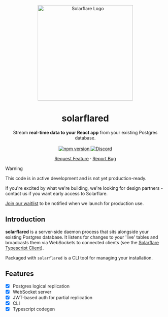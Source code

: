 <p align="center">
  <a href="https://solarflarehq.com">
    <picture>
      <source media="(prefers-color-scheme: dark)" srcset="https://raw.githubusercontent.com/solarflare-dev/solarflare/main/packages/common/assets/images/solarflare_logotext.svg">
      <!-- TODO: Light-mode logo. -->
      <source media="(prefers-color-scheme: light)" srcset="https://raw.githubusercontent.com/solarflare-dev/solarflare/main/packages/common/assets/images/solarflare_logotext.svg">
      <img alt="Solarflare Logo" width="300" src="https://raw.githubusercontent.com/solarflare-dev/solarflare/main/packages/common/assets/images/solarflare_logotext.svg">
    </picture>

  </a>

  <h1 align="center">solarflared</h1>

  <p align="center">
    Stream <strong>real-time data to your React app</strong> from your existing Postgres database.
    <br />
    <br />
    <a href="https://www.npmjs.com/package/@solarflare/solarflared">
        <img alt="npm version" src="https://img.shields.io/npm/v/@solarflare/solarflared.svg?style=flat&color=blue" />
    </a>
    <a href="https://discord.gg/aEYYq3na">
        <img alt="Discord" src="https://img.shields.io/discord/1263999921871126528?style=flat&color=blue&logo=discord&label=discord" />
    </a>
    <br />
    <p align="center">
    <a alt="Request Feature" href="https://discord.com/channels/1263999921871126528/1264281207785652345">Request Feature</a>
    &middot;
    <a alt="Report Bug" href="https://discord.com/channels/1263999921871126528/1264281148322877450">Report Bug</a>
    </p>
  </p>
</p>

> [!WARNING]
> This code is in active development and is not yet production-ready.
>
> If you're excited by what we're building, we're looking for design partners - contact us if you want early access to Solarflare.
>
> [Join our waitlist](https://solarflarehq.com) to be notified when we launch for production use.

## Introduction

**solarflared** is a server-side daemon process that sits alongside your existing Postgres database. It listens for changes to your 'live' tables and broadcasts them via WebSockets to connected clients (see the [Solarflare Typescript Client](https://github.com/solarflare-dev/solarflare/tree/main/packages/client)).

Packaged with `solarflared` is a CLI tool for managing your installation.

## Features

- [x] Postgres logical replication
- [x] WebSocket server
- [x] JWT-based auth for partial replication
- [x] CLI
- [x] Typescript codegen
